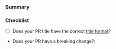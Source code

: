 <!---
Thanks for contributing to the Amplitude SDK Template repository! 🎉

Please fill out the following sections to help us quickly review your pull request.
--->

### Summary

<!-- What does the PR do? -->

### Checklist

* [ ] Does your PR title have the correct [title format](https://github.com/amplitude/Amplitude-SDK-Template/blob/main/CONTRIBUTING.md#pr-commit-title-conventions)?
* Does your PR have a breaking change?:  <!-- Yes or no -->
